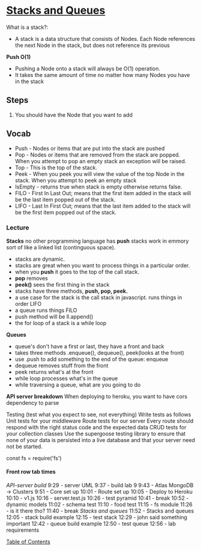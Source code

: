 # [Stacks and Queues](https://codefellows.github.io/common_curriculum/data_structures_and_algorithms/Code_401/class-10/resources/stacks_and_queues.html)

What is a stack?:

- A stack is a data structure that consists of Nodes. Each Node references the next Node in the stack, but does not reference its previous

**Push O(1)**

- Pushing a Node onto a stack will always be O(1) operation.
- It takes the same amount of time no matter how many Nodes you have in the stack

## Steps

1. You should have the Node that you want to add

## Vocab

- Push - Nodes or items that are put into the stack are pushed
- Pop - Nodes or items that are removed from the stack are popped. When you attempt to pop an empty stack an exception will be raised.
- Top - This is the top of the stack.
- Peek - When you peek you will view the value of the top Node in the stack. When you attempt to peek an empty stack
- IsEmpty - returns true when stack is empty otherwise returns false.
- FILO - First In Last Out; means that the first item added in the stack will be the last item popped out of the stack.
- LIFO - Last In First Out; means that the last item added to the stack will be the first item popped out of the stack.

### Lecture

**Stacks**
no other programming language has **push**
stacks work in emmory sort of like a linked list (continguous space).

- stacks are dynamic.
- stacks are great when you want to process things in a particular order.
- when you **push** it goes to the top of the call stack.
- **pop** removes
- **peek()** sees the first thing in the stack
- stacks have three methods, **push, pop, peek.**
- a use case for the stack is the call stack in javascript. runs things in order LIFO
- a queue runs things FILO
- push method will be ll.append()
- the for loop of a stack is a while loop

**Queues**

- queue's don't have a first or last, they have a front and back
- takes three methods .enqueue(), dequeue(), peek(looks at the front)
- use .push to add something to the end of the queue: enqueue
- dequeue removes stuff from the front
- peek returns what's at the front
- while loop processes what's in the queue
- while traversing a queue, what are you going to do

**API server breakdown**
When deploying to heroku, you want to have cors dependency to parse

Testing (test what you expect to see, not everything)
Write tests as follows
Unit tests for your middleware
Route tests for our server
Every route should respond with the right status code and the expected data
CRUD tests for your collection classes
Use the supergoose testing library to ensure that none of your data is persisted into a live database and that your server need not be started.

const fs = require('fs')

#### Front row tab times

_API-server build_
9:29 - server UML
9:37 - build lab 9
9:43 - Atlas MongoDB -> Clusters
9:51 - Core set up
10:01 - Route set up
10:05 - Deploy to Heroku
10:10 - v1.js
10:16 - server.test.js
10:26 - test pyramid
10:41 - break
10:52 - dynamic models
11:02 - schema test
11:10 - food test
11:15 - fs module
11:26 - is it there tho?
11:40 - break
_Stacks and queues_
11:52 - Stacks and queues
12:05 - stack build example
12:15 - test stack
12:29 - john said something important
12:42 - queue build example
12:50 - test queue
12:56 - lab requirements

[Table of Contents](../README.md)
